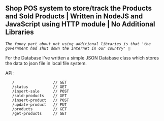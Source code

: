 ## Shop POS system to store/track the Products and Sold Products | Written in NodeJS and JavaScript using HTTP module | No Additional Libraries
*`The funny part about not using additional libraries is that 'the government had shut down the internet in our country' 🙂`*

For the Database I've written a simple JSON Database class which stores the data to json file in local file system.

API:
```
   /                 // GET
   /status           // GET
   /insert-sale      // POST
   /sold-products    // GET
   /insert-product   // POST
   /update-product   // PUT
   /products         // GET
   /get-products     // GET
```
